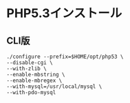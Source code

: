 ﻿# PHP5.3インストール

## CLI版

```clike
./configure --prefix=$HOME/opt/php53 \
--disable-cgi \
--with-zlib \
--enable-mbstring \
--enable-mbregex \
--with-mysql=/usr/local/mysql \
--with-pdo-mysql
```
